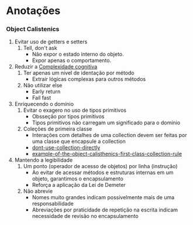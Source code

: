 # Anotações

### Object Calistenics
1. Evitar uso de getters e setters
    1. Tell, don't ask
        - Não expor o estado interno do objeto.
        - Expor apenas o comportamento.
2. Reduzir a [Complexidade cognitiva](https://www.c-sharpcorner.com/blogs/cognitive-complexity-vs-cyclomatic-complexity-an-example-with-c-sharp)
    1. Ter apenas um nível de identação por método
        - Extrair lógicas complexas para outros métodos
    2. Não utilizar else
        - Early return
        - Fail fast
3. Enriquecendo o domínio
    1. Evitar o exagero no uso de tipos primitivos
        - Obsseção por tipos primitivos
        - Tipos primitivos não carregam um significado para o domínio
    2. Coleções de primeira classe
        - Interações com detalhes de uma collection devem ser feitas por uma classe que encapsule a collection
        - [dont-use-collection-directly](https://javascript.plainenglish.io/dont-use-collection-directly-93a5457a8e40)
        - [example-of-the-object-calisthenics-first-class-collection-rule](https://stackoverflow.com/questions/53535573/example-of-the-object-calisthenics-first-class-collection-rule-in-c)
4. Mantendo a legibilidade
    1. Um ponto (operador de acesso de objetos) por linha (instrução)
        - Ao evitar de acessar métodos e estruturas internas em um objeto, garantimos o encapsulamento
        - Reforça a aplicação da Lei de Demeter
    2. Não abrevie
        - Nomes muito grandes indicam possivelmente mais de uma responsabilidade
        - Abreviações por praticidade de repetição na escrita indicam necessidade de revisão no encapsulamento
